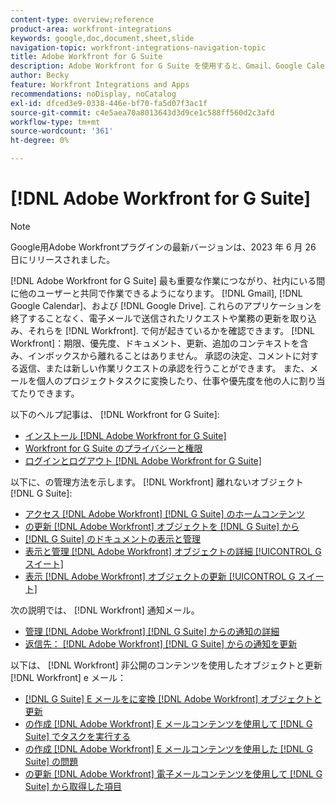 ```yaml
---
content-type: overview;reference
product-area: workfront-integrations
keywords: google,doc,document,sheet,slide
navigation-topic: workfront-integrations-navigation-topic
title: Adobe Workfront for G Suite
description: Adobe Workfront for G Suite を使用すると、Gmail、Google Calendar、Google Drive 内での作業を中心に、他のユーザーとの共同作業が可能になります。 これらのアプリケーションを終了することなく、電子メールで送信されたリクエストや業務用の更新を取り込み、Workfrontに追加できます。 期限、優先度、ドキュメント、更新、追加のコンテキストなど、Workfrontで発生していることを、ボックス内のままにすることなく確認できます。 承認の決定、コメントに対する返信、または新しい作業リクエストの承認を行うことができます。 また、メールを個人のプロジェクトタスクに変換したり、仕事や優先度を他の人に割り当てたりできます。
author: Becky
feature: Workfront Integrations and Apps
recommendations: noDisplay, noCatalog
exl-id: dfced3e9-0338-446e-bf70-fa5d07f3ac1f
source-git-commit: c4e5aea70a8013643d3d9ce1c588ff560d2c3afd
workflow-type: tm+mt
source-wordcount: '361'
ht-degree: 0%

---
```


# [!DNL Adobe Workfront for G Suite]

>[!NOTE]
>
>Google用Adobe Workfrontプラグインの最新バージョンは、2023 年 6 月 26 日にリリースされました。

[!DNL Adobe Workfront for G Suite] 最も重要な作業につながり、社内にいる間に他のユーザーと共同で作業できるようになります。 [!DNL Gmail], [!DNL Google Calendar]、および [!DNL Google Drive]. これらのアプリケーションを終了することなく、電子メールで送信されたリクエストや業務の更新を取り込み、それらを [!DNL Workfront]. で何が起きているかを確認できます。 [!DNL Workfront]：期限、優先度、ドキュメント、更新、追加のコンテキストを含み、インボックスから離れることはありません。 承認の決定、コメントに対する返信、または新しい作業リクエストの承認を行うことができます。 また、メールを個人のプロジェクトタスクに変換したり、仕事や優先度を他の人に割り当てたりできます。

以下のヘルプ記事は、 [!DNL Workfront for G Suite]:

* [インストール [!DNL Adobe Workfront for G Suite]](../../workfront-integrations-and-apps/workfront-for-g-suite/install-workfront-for-gsuite.md)
* [Workfront for G Suite のプライバシーと権限](../../workfront-integrations-and-apps/workfront-for-g-suite/privacy-and-permissions-in-g-suite.md)
* [ログインとログアウト [!DNL Adobe Workfront for G Suite]](../../workfront-integrations-and-apps/workfront-for-g-suite/log-in-and-out-wf-for-gsuite.md)

以下に、の管理方法を示します。 [!DNL Workfront] 離れないオブジェクト [!DNL G Suite]:

* [アクセス [!DNL Adobe Workfront] [!DNL G Suite] のホームコンテンツ](../../workfront-integrations-and-apps/workfront-for-g-suite/access-wf-home-content-from-g-suite.md)
* [の更新 [!DNL Adobe Workfront] オブジェクトを [!DNL G Suite] から](../../workfront-integrations-and-apps/workfront-for-g-suite/update-a-workfront-object-in-gsuite.md)
* [[!DNL G Suite] のドキュメントの表示と管理](../../workfront-integrations-and-apps/workfront-for-g-suite/view-and-manage-documents-in-gsuite.md)
* [表示と管理 [!DNL Adobe Workfront] オブジェクトの詳細 [!UICONTROL G スイート]](../../workfront-integrations-and-apps/workfront-for-g-suite/view-manage-work-item-details-in-gsuite.md)
* [表示 [!DNL Adobe Workfront] オブジェクトの更新 [!UICONTROL G スイート]](../../workfront-integrations-and-apps/workfront-for-g-suite/view-object-updates-in-gsuite.md)

次の説明では、 [!DNL Workfront] 通知メール。

* [管理 [!DNL Adobe Workfront] [!DNL G Suite] からの通知の詳細](../../workfront-integrations-and-apps/workfront-for-g-suite/manage-wf-email-notification-details-in-gsuite.md)
* [返信先： [!DNL Adobe Workfront] [!DNL G Suite] からの通知を更新](../../workfront-integrations-and-apps/workfront-for-g-suite/reply-to-wf-update-notification-from-gsuite.md)

以下は、 [!DNL Workfront] 非公開のコンテンツを使用したオブジェクトと更新[!DNL Workfront] e メール：

* [[!DNL G Suite] E メールをに変換 [!DNL Adobe Workfront] オブジェクトと更新](../../workfront-integrations-and-apps/workfront-for-g-suite/turn-gsuite-emails-into-wf-objects-and-updates.md)
* [の作成 [!DNL Adobe Workfront] E メールコンテンツを使用して [!DNL G Suite] でタスクを実行する](../../workfront-integrations-and-apps/workfront-for-g-suite/create-wf-task-in-gsuite-using-email-content.md)
* [の作成 [!DNL Adobe Workfront] E メールコンテンツを使用した [!DNL G Suite] の問題](../../workfront-integrations-and-apps/workfront-for-g-suite/create-wf-issue-in-g-suite-using-email-content.md)
* [の更新 [!DNL Adobe Workfront] 電子メールコンテンツを使用して [!DNL G Suite] から取得した項目](../../workfront-integrations-and-apps/workfront-for-g-suite/update-wf-item-using-email-content.md)
